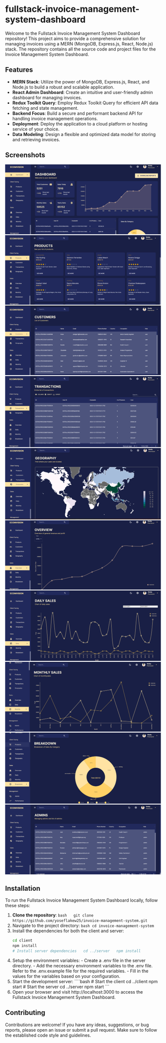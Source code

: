 # fullstack-invoice-management-system-dashboard

Welcome to the Fullstack Invoice Management System Dashboard repository! This project aims to provide a comprehensive solution for managing invoices using a MERN (MongoDB, Express.js, React, Node.js) stack. The repository contains all the source code and project files for the Invoice Management System Dashboard.

## Features

 - **MERN Stack**: Utilize the power of MongoDB, Express.js, React, and Node.js to build a robust and scalable application.
 - **React Admin Dashboard**: Create an intuitive and user-friendly admin dashboard for managing invoices.
 - **Redux Toolkit Query**: Employ Redux Toolkit Query for efficient API data fetching and state management.
 - **Backend Focus**: Build a secure and performant backend API for handling invoice management operations.
 - **Deployment**: Deploy the application to a cloud platform or hosting service of your choice.
 - **Data Modeling**: Design a flexible and optimized data model for storing and retrieving invoices.

## Screenshots

![screenshot1](https://github.com/yoseflakew25/invoice-management-system/blob/main/client/public/1.png)
![screenshot1](https://github.com/yoseflakew25/invoice-management-system/blob/main/client/public/2.png)
![screenshot1](https://github.com/yoseflakew25/invoice-management-system/blob/main/client/public/3.png)
![screenshot1](https://github.com/yoseflakew25/invoice-management-system/blob/main/client/public/4.png)
![screenshot1](https://github.com/yoseflakew25/invoice-management-system/blob/main/client/public/5.png)
![screenshot1](https://github.com/yoseflakew25/invoice-management-system/blob/main/client/public/6.png)
![screenshot1](https://github.com/yoseflakew25/invoice-management-system/blob/main/client/public/7.png)
![screenshot1](https://github.com/yoseflakew25/invoice-management-system/blob/main/client/public/8.png)
![screenshot1](https://github.com/yoseflakew25/invoice-management-system/blob/main/client/public/9.png)
![screenshot1](https://github.com/yoseflakew25/invoice-management-system/blob/main/client/public/10.png)

## Installation
To run the Fullstack Invoice Management System Dashboard locally, follow these steps:
1. **Clone the repository**:
   ````bash   git clone https://github.com/yoseflakew25/invoice-management-system.git````
2. Navigate to the project directory:
   ````bash cd invoice-management-system````
4. Install the dependencies for both the client and server:
   ````bash   # Install client dependencies
   cd client
   npm install
   # Install server dependencies   cd ../server   npm install
6. Setup the environment variables: - Create a .env file in the server directory. - Add the necessary environment variables to the .env file. Refer to the .env.example file for the required variables. - Fill in the values for the variables based on your configuration.
7. Start the development server: ````bash # Start the client cd ../client npm start # Start the server cd ../server npm start ```
8. Open your browser and visit http://localhost:3000 to access the Fullstack Invoice Management System Dashboard.

## Contributing

Contributions are welcome! If you have any ideas, suggestions, or bug reports, please open an issue or submit a pull request. Make sure to follow the established code style and guidelines.
